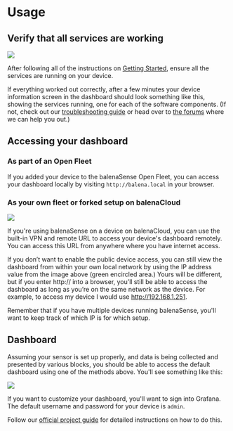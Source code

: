 # Usage

## Verify that all services are working

![](https://assets.balena.io/blog-common/2021/07/sensev2-services.png)

After following all of the instructions on [Getting Started](../docs/getting-started), ensure all the services are running on your device.

If everything worked out correctly, after a few minutes your device information screen in the dashboard should look something like this, showing the services running, one for each of the software components. (If not, check out our [troubleshooting guide](https://www.balena.io/docs/faq/troubleshooting/troubleshooting/) or head over to [the forums](https://forums.balena.io/) where we can help you out.)

## Accessing your dashboard

### As part of an Open Fleet

If you added your device to the balenaSense Open Fleet, you can access your dashboard locally by visiting `http://balena.local` in your browser.

### As your own fleet or forked setup on balenaCloud

![](https://assets.balena.io/blog-common/2021/07/sensev2-addresses.png)

If you're using balenaSense on a device on balenaCloud, you can use the built-in VPN and remote URL to access your device's dashboard remotely. You can access this URL from anywhere where you have internet access.

If you don’t want to enable the public device access, you can still view the dashboard from within your own local network by using the IP address value from the image above (green encircled area.) Yours will be different, but if you enter http://<ip address> into a browser, you’ll still be able to access the dashboard as long as you’re on the same network as the device. For example, to access my device I would use http://192.168.1.251.

Remember that if you have multiple devices running balenaSense, you'll want to keep track of which IP is for which setup.

## Dashboard

Assuming your sensor is set up properly, and data is being collected and presented by various blocks, you should be able to access the default dashboard using one of the methods above. You'll see something like this:

![](https://assets.balena.io/blog-common/2021/07/sensev2-grafana-1.png)

If you want to customize your dashboard, you'll want to sign into Grafana. The default username and password for your device is `admin`.

Follow our [official project guide](https://www.balena.io/blog/balenasense-v2-updated-temperature-pressure-and-humidity-monitoring-for-raspberry-pi/) for detailed instructions on how to do this.